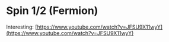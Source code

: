 # Spin 1/2 (Fermion)

Interesting: [https://www.youtube.com/watch?v=JFSU9X11wyY](https://www.youtube.com/watch?v=JFSU9X11wyY)
